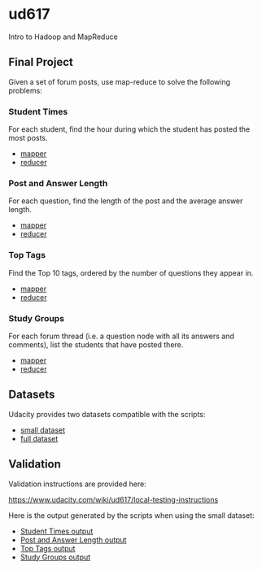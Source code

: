 # ud617
Intro to Hadoop and MapReduce

## Final Project

Given a set of forum posts, use map-reduce to solve the following problems:

### Student Times
For each student, find the hour during which the student has posted the most posts.

- [mapper](student_times_mapper.py)
- [reducer](student_times_reducer.py)

### Post and Answer Length

For each question, find the length of the post and the average answer length.

- [mapper](average_length_mapper.py)
- [reducer](average_length_reducer.py)

### Top Tags

Find the Top 10 tags, ordered by the number of questions they appear in.

- [mapper](popular_tags_mapper.py)
- [reducer](popular_tags_reducer.py)

### Study Groups

For each forum thread (i.e. a question node with all its answers and comments),
list the students that have posted there.

- [mapper](study_groups_mapper.py)
- [reducer](study_groups_reducer.py)

## Datasets

Udacity provides two datasets compatible with the scripts:

- [small dataset](https://s3.amazonaws.com/udacity-hosted-downloads/student_test_posts.csv)
- [full dataset](http://content.udacity-data.com/course/hadoop/forum_data.tar.gz)

## Validation

Validation instructions are provided here:

https://www.udacity.com/wiki/ud617/local-testing-instructions

Here is the output generated by the scripts when using the small dataset:

- [Student Times output](student_times.tsv)
- [Post and Answer Length output](answer_length.tsv)
- [Top Tags output](popular_tags.tsv)
- [Study Groups output](study_groups.tsv)

